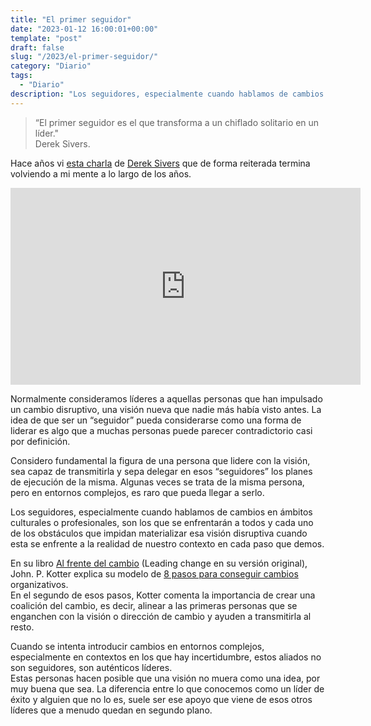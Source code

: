 ```yaml
---
title: "El primer seguidor"
date: "2023-01-12 16:00:01+00:00"
template: "post"
draft: false
slug: "/2023/el-primer-seguidor/"
category: "Diario"
tags:
  - "Diario"
description: "Los seguidores, especialmente cuando hablamos de cambios en contextos culturales o profesionales, pueden ser los que se enfrenten a todos y cada uno de los obstáculos que impidan materializar esa visión disruptiva cuando esta se enfrente a la realidad de cada contexto."
---
```




> “El primer seguidor es el que transforma a un chiflado solitario en un líder."  
> Derek Sivers.


Hace años vi [esta charla](https://www.ted.com/talks/derek_sivers_how_to_start_a_movement?language=es) de [Derek Sivers](https://sive.rs/) que de forma reiterada termina volviendo a mi mente a lo largo de los años.

<iframe width="560" height="315" src="https://www.youtube.com/embed/mQmvlJeeers" title="YouTube video player" frameborder="0" allow="accelerometer; autoplay; clipboard-write; encrypted-media; gyroscope; picture-in-picture; web-share" allowfullscreen></iframe>

Normalmente consideramos líderes a aquellas personas que han impulsado un cambio disruptivo, una visión nueva que nadie más había visto antes. La idea de que ser un “seguidor” pueda considerarse como una forma de liderar es algo que a muchas personas puede parecer contradictorio casi por definición. 

Considero fundamental la figura de una persona que lidere con la visión, sea capaz de transmitirla y sepa delegar en esos “seguidores” los planes de ejecución de la misma. Algunas veces se trata de la misma persona, pero en entornos complejos, es raro que pueda llegar a serlo.

Los seguidores, especialmente cuando hablamos de cambios en ámbitos culturales o profesionales, son los que se enfrentarán a todos y cada uno de los obstáculos que impidan materializar esa visión disruptiva cuando esta se enfrente a la realidad de nuestro contexto en cada paso que demos.

En su libro [Al frente del cambio](https://www.goodreads.com/book/show/51370.Leading_Change) (Leading change en su versión original), John. P. Kotter explica su modelo de [8 pasos para conseguir cambios](https://www.mindtools.com/a8nu5v5/kotters-8-step-change-model) organizativos.  
En el segundo de esos pasos, Kotter comenta la importancia de crear una coalición del cambio, es decir, alinear a las primeras personas que se enganchen con la visión o dirección de cambio y ayuden a transmitirla al resto.

Cuando se intenta introducir cambios en entornos complejos, especialmente en contextos en los que hay incertidumbre, estos aliados no son seguidores, son auténticos líderes.  
Estas personas hacen posible que una visión no muera como una idea, por muy buena que sea. La diferencia entre lo que conocemos como un líder de éxito y alguien que no lo es, suele ser ese apoyo que viene de esos otros líderes que a menudo quedan en segundo plano.
